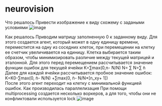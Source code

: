 # neurovision
Что решалось
Привести изображение к виду схожему с задаными условиями
 ![image](https://github.com/lobanow/neurovision/assets/71119059/12428b55-5f19-4e93-864f-83b985d59b8e)

Как решалось
Приводим матрицу заполненную 0 к заданному виду. Для этого создается агент, который может в одну единицу времени, переместится на одну из соседних клеток, при перемещении на клетку ее счетчик увеличивается на единицу. Клетка выбирается таким образом, чтобы минимизировать различие между текущей матрицей и эталонной. Для этого перед перемещением рассчитывается значение функции ошибок для текущей ячейки
K=∑max(0,n- ̃N/N)            N= ∑            ̃N=∑ ̃n     
Далее для каждой ячейки рассчитывается пробное значение ошибок:	
K=K0-∑max(0, ̃n- ̃N/N) +∑max(0, ̃n- ̃N/N*[n_xy+ 1])            
После этого агент переходит на клетку с минимальной функцией ошибок.
Как производилась параллелизация
При помощи multiprocessing создается несколько воркеров, а для того, чтобы они не конфликтовали используется lock
![image](https://github.com/lobanow/neurovision/assets/71119059/a5b5f707-372e-44f8-a0dc-2942ee5d946d)
